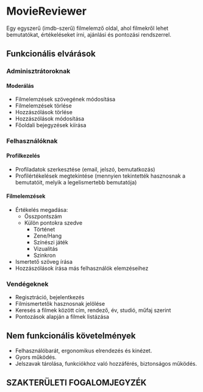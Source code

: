 # MovieReviewer
Egy egyszerű (imdb-szerű) filmelemző oldal, ahol filmekről lehet bemutatókat, értékeléseket írni, ajánlási és pontozási rendszerrel.

## Funkcionális elvárások

### Adminisztrátoroknak
#### Moderálás
- Filmelemzések szövegének módosítása
- Filmelemzések törlése
- Hozzászólások törlése
- Hozzászólások módosítása
- Főoldali bejegyzések kiírása

### Felhasználóknak
#### Profilkezelés
- Profiladatok szerkesztése (email, jelszó, bemutatkozás)
- Profilértékelések megtekintése (mennyien tekintették hasznosnak a bemutatóit, melyik a legelismertebb bemutatója)

#### Filmelemzések
- Értékelés megadása: 
  * Összpontszám
  * Külön pontokra szedve 
    * Történet
    * Zene/Hang
    * Színészi játék
    * Vizualitás
    * Szinkron
- Ismertető szöveg írása
- Hozzászólások írása más felhasználók elemzéseihez

### Vendégeknek
- Regisztráció, bejelentkezés
- Filmismertetők hasznosnak jelölése
- Keresés a filmek között cím, rendező, év, studió, műfaj szerint
- Pontozások alapján a filmek listázása

## Nem funkcionális követelmények
- Felhasználóbarát, ergonomikus elrendezés és kinézet.
- Gyors működés.
- Jelszavak tárolása, funkciókhoz való hozzáférés, biztonságos működés.

## SZAKTERÜLETI FOGALOMJEGYZÉK
